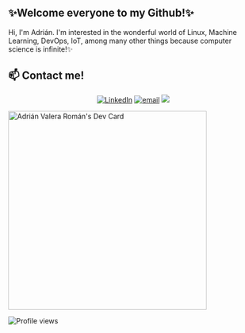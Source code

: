 
## ✨Welcome everyone to my Github!✨

Hi, I'm Adrián. I'm interested in the wonderful world of Linux, Machine Learning, DevOps, IoT, among many other things because computer science is infinite!✨


## 📫 Contact me!
<p align="center">
<a href="https://www.linkedin.com/in/adrian-valera/"><img alt="LinkedIn" src="https://img.shields.io/badge/linkedin-%230077B5.svg?&style=for-the-badge&logo=linkedin&logoColor=white"></a>
<a href="mailto:adrianvalrom@gmail.com"><img alt="email" src="https://img.shields.io/badge/gmail-%23D14836.svg?&style=for-the-badge&logo=gmail&logoColor=white"></a>
<a href="https://twitter.com/adrianvalrom"><img src="https://img.shields.io/static/v1?style=for-the-badge&message=Twitter&color=1DA1F2&logo=Twitter&logoColor=FFFFFF&label"></a>
</p>

<a href="https://app.daily.dev/adrixo"><img src="https://api.daily.dev/devcards/d4df511dac6e4582a533b101e8fc3510.png?r=zrb" width="400" alt="Adrián Valera Román's Dev Card"/></a>


![Profile views](https://hit.yhype.me/github/profile?user_id=18503463)
